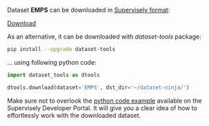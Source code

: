 Dataset **EMPS** can be downloaded in [Supervisely format](https://developer.supervisely.com/api-references/supervisely-annotation-json-format):

 [Download](https://assets.supervisely.com/supervisely-supervisely-assets-public/teams_storage/d/k/60/q9tt5Qb05jVaQ9k8F4ElaJlRqCvixJSIN6arZ3D6RDB8wqCTaXKpqq6qIvlzEeDXUeA4wda2XCmELVNSCg8ZetVnNifDhwMhdraUGecqPZHEZrzsPqKL6RqQBmPx.tar)

As an alternative, it can be downloaded with *dataset-tools* package:
``` bash
pip install --upgrade dataset-tools
```

... using following python code:
``` python
import dataset_tools as dtools

dtools.download(dataset='EMPS', dst_dir='~/dataset-ninja/')
```
Make sure not to overlook the [python code example](https://developer.supervisely.com/getting-started/python-sdk-tutorials/iterate-over-a-local-project) available on the Supervisely Developer Portal. It will give you a clear idea of how to effortlessly work with the downloaded dataset.

